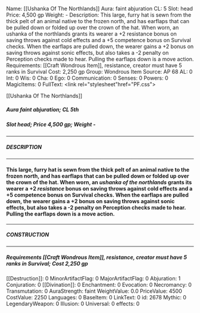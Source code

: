 Name: [[Ushanka Of The Northlands]]
Aura: faint abjuration
CL: 5
Slot: head
Price: 4,500 gp
Weight: -
Description: This large, furry hat is sewn from the thick pelt of an animal native to the frozen north, and has earflaps that can be pulled down or folded up over the crown of the hat. When worn, an ushanka of the northlands grants its wearer a +2 resistance bonus on saving throws against cold effects and a +5 competence bonus on Survival checks. When the earflaps are pulled down, the wearer gains a +2 bonus on saving throws against sonic effects, but also takes a -2 penalty on Perception checks made to hear. Pulling the earflaps down is a move action.
Requirements: [[Craft Wondrous Item]], resistance, creator must have 5 ranks in Survival
Cost: 2,250 gp
Group: Wondrous Item
Source: AP 68
AL: 0
Int: 0
Wis: 0
Cha: 0
Ego: 0
Communication: 0
Senses: 0
Powers: 0
MagicItems: 0
FullText: <link rel="stylesheet"href="PF.css"><div class="heading"><p class="alignleft">[[Ushanka Of The Northlands]]</p><div style="clear: both;"></div></div><div><h5><b>Aura </b>faint abjuration; <b>CL </b>5th</h5><h5><b>Slot </b>head; <b>Price </b>4,500 gp; <b>Weight </b>-</h5></div><hr/><div><h5><b>DESCRIPTION</b></h5></div><hr/><div><h4><p>This large, furry hat is sewn from the thick pelt of an animal native to the frozen north, and has earflaps that can be pulled down or folded up over the crown of the hat. When worn, an <i>ushanka of the northlands</i> grants its wearer a +2 <i>resistance</i> bonus on saving throws against cold effects and a +5 competence bonus on Survival checks. When the earflaps are pulled down, the wearer gains a +2 bonus on saving throws against sonic effects, but also takes a -2 penalty on Perception checks made to hear. Pulling the earflaps down is a move action.</p></h4></div><hr/><div><h5><b>CONSTRUCTION</b></h5></div><hr/><div><h5><b>Requirements </b>[[Craft Wondrous Item]], <i>resistance</i>, creator must have 5 ranks in Survival; <b>Cost </b>2,250 gp</h5></div>
[[Destruction]]: 0
MinorArtifactFlag: 0
MajorArtifactFlag: 0
Abjuration: 1
Conjuration: 0
[[Divination]]: 0
Enchantment: 0
Evocation: 0
Necromancy: 0
Transmutation: 0
AuraStrength: faint
WeightValue: 0.0
PriceValue: 4500
CostValue: 2250
Languages: 0
BaseItem: 0
LinkText: 0
id: 2678
Mythic: 0
LegendaryWeapon: 0
Illusion: 0
Universal: 0
effects: 0
